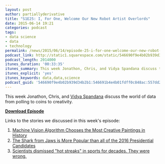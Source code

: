 ```yaml
---
layout: post
author: partiallyderivative
title: "S1E25: I, For One, Welcome Our New Robot Artist Overlords"
date: 2015-06-14 19:21
categories: podcast
tags:
- data science
- data
- technology
permalink: /news/2015/06/14/episode-25-i-for-one-welcome-our-new-robot-artist-overlords
podcast_link: http://static1.squarespace.com/static/546690f9e4b02b939d34b2b1/546691b4e4b01fdff0c848ac/557dd30fe4b085fc53daf64f/1434309576309/Partially_Derivative_Episode_25.mp3
podcast_length: 2014000
itunes_duration: '00:33:35'
itunes_summary: This week Jonathon, Chris, and Vidya Spandana discuss the world of data from polling to coins to creativity.
itunes_explicit: 'yes'
itunes_keywords: data,data,science
podcast_guid: '546690f9e4b02b939d34b2b1:546691b4e4b01fdff0c848ac:557dd27ae4b085dc8e586239'
---
```


This week Jonathon, Chris, and [Vidya
Spandana](http://www.vidyaspandana.com/) discuss the world of data from
polling to coins to creativity.

[**Download Episode**](http://static1.squarespace.com/static/546690f9e4b02b939d34b2b1/546691b4e4b01fdff0c848ac/557dd30fe4b085fc53daf64f/1434309576309/Partially_Derivative_Episode_25.mp3)

Links to the stories we discussed in this week's episode:

1.  [Machine Vision Algorithm Chooses the Most Creative Paintings in
History](http://www.technologyreview.com/view/538281/machine-vision-algorithm-chooses-the-most-creative-paintings-in-history/)
2.  [The Shark from Jaws is More Popular than all of the 2016
Presidential
Candidates](http://www.nytimes.com/interactive/2015/06/04/us/politics/stacking-up-the-presidential-fields.html?_r=0)
3.  [Scientists dismissed "hot streaks" in sports for decades. They
were wrong.](http://www.vox.com/2015/6/3/8719731/hot-hand-fallacy)
